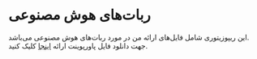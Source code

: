 # ربات‌های هوش مصنوعی
این ریپوزیتوری شامل فایل‌های ارائه من در مورد ربات‌های هوش مصنوعی می‌باشد.<br>
جهت دانلود فایل پاورپوینت ارائه
<a href='https://github.com/EnAnsari/ai-bots-ppt/releases/download/1.0.0/AIBots.pptx'>اینجا</a>
کلیک کنید.
